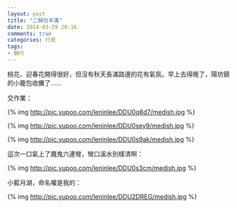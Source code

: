 ```yaml
---
layout: post
title: "二騎白羊溝"
date: 2014-03-29 20:16
comments: true
categories: 行見
tags:
- 騎行
---
```


桃花、迎春花開得很好，但沒有秋天長滿路邊的花有氣氛。早上去得晚了，陽坊鎮的小籠包收攤了……

交作業：

{% img http://pic.yupoo.com/leninlee/DDU0q8d7/medish.jpg %}

{% img http://pic.yupoo.com/leninlee/DDU0sey9/medish.jpg %}

{% img http://pic.yupoo.com/leninlee/DDU0s9ak/medish.jpg %}

這次一口氣上了魔鬼六連彎，彎口溪水別樣清啊：

{% img http://pic.yupoo.com/leninlee/DDU0s3cm/medish.jpg %}

小藍月湖，命名權是我的：

{% img http://pic.yupoo.com/leninlee/DDU2DREG/medish.jpg %}

